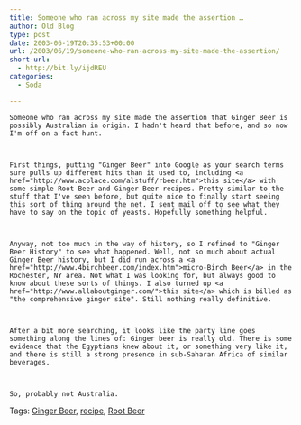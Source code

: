 ```yaml
---
title: Someone who ran across my site made the assertion …
author: Old Blog
type: post
date: 2003-06-19T20:35:53+00:00
url: /2003/06/19/someone-who-ran-across-my-site-made-the-assertion/
short-url:
  - http://bit.ly/ijdREU
categories:
  - Soda

---
```

<div class='microid-http+http:sha1:6f23f341c2ee8ce84a5c1f2d1fd1e4fbc624c18f'>
  
    Someone who ran across my site made the assertion that Ginger Beer is possibly Australian in origin. I hadn't heard that before, and so now I'm off on a fact hunt.
  
  
  
    First things, putting "Ginger Beer" into Google as your search terms sure pulls up different hits than it used to, including <a href="http://www.acplace.com/alstuff/rbeer.htm">this site</a> with some simple Root Beer and Ginger Beer recipes. Pretty similar to the stuff that I've seen before, but quite nice to finally start seeing this sort of thing around the net. I sent mail off to see what they have to say on the topic of yeasts. Hopefully something helpful.
  
  
  
    Anyway, not too much in the way of history, so I refined to "Ginger Beer History" to see what happened. Well, not so much about actual Ginger Beer history, but I did run across a <a href="http://www.4birchbeer.com/index.htm">micro-Birch Beer</a> in the Rochester, NY area. Not what I was looking for, but always good to know about these sorts of things. I also turned up <a href="http://www.allaboutginger.com/">this site</a> which is billed as "the comprehensive ginger site". Still nothing really definitive.
  
  
  
    After a bit more searching, it looks like the party line goes something along the lines of: Ginger beer is really old. There is some evidence that the Egyptians knew about it, or something very like it, and there is still a strong presence in sub-Saharan Africa of similar beverages.
  
  
  
    So, probably not Australia.
  
</div>

<div class="st-post-tags">
  Tags: <a href="http://www.cavort.org/tag/ginger-beer/" title="Ginger Beer" rel="tag">Ginger Beer</a>, <a href="http://www.cavort.org/tag/recipe/" title="recipe" rel="tag">recipe</a>, <a href="http://www.cavort.org/tag/root-beer/" title="Root Beer" rel="tag">Root Beer</a><br />
</div>